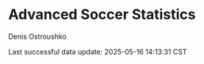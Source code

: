 # Advanced Soccer Statistics
Denis Ostroushko

<!-- gfm -->

Last successful data update: 2025-05-16 14:13:31 CST
